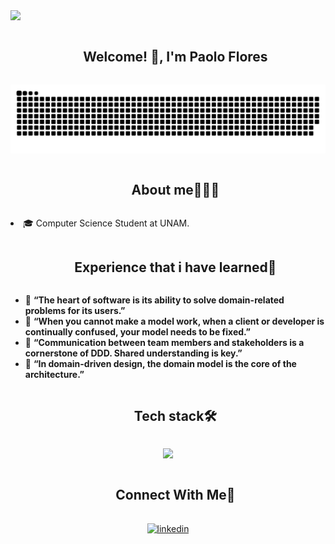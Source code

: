 <img src="https://user-images.githubusercontent.com/73097560/115834477-dbab4500-a447-11eb-908a-139a6edaec5c.gif">
<div id="user-content-toc">
  <ul align="center">
    <summary><h2 style="display: inline-block">Welcome! 👋, I'm Paolo Flores </h2></summary>
  </ul>
</div>

<div align="center">
  <img  src="https://github.com/1999AZZAR/1999AZZAR/blob/main/resources/img/grid-snake.svg"
       alt="snake" /></a>
</div>

<div id="user-content-toc">
  <ul align="center">
    <summary><h2 style="display: inline-block">About me👨🏻‍💻</h2></summary>
  </ul>
</div>

<li>
  🎓 Computer Science Student at UNAM.
</li>


<div id="user-content-toc">
  <ul align="center">
    <summary><h2 style="display: inline-block">Experience that i have learned👨</h2></summary>
  </ul>
</div>

<ul>
  <li>📖 <strong>“The heart of software is its ability to solve domain-related problems for its users.”</strong></li>
  <li>📖 <strong>“When you cannot make a model work, when a client or developer is continually confused, your model needs to be fixed.”</strong></li>
  <li>📖 <strong>“Communication between team members and stakeholders is a cornerstone of DDD. Shared understanding is key.”</strong></li>
  <li>📖 <strong>“In domain-driven design, the domain model is the core of the architecture.”</strong></li>
</ul>


<div id="user-content-toc">
  <ul align="center">
    <summary><h2 style="display: inline-block">Tech stack🛠</h2></summary>
  </ul>
</div>

<p align="center">
  <a href="https://skillicons.dev">
    <img src="https://skillicons.dev/icons?i=java,spring,mongo,postgresql,git,kubernetes,docker,postman,aws,az&perline=14" />
  </a>
</p>


<p align="center">
  <div id="user-content-toc">
  <ul align="center">
    <summary><h2 style="display: inline-block">Connect With Me🤝</h2></summary>
  </ul>
</div>
</p>


<p align="center">
<a href="https://www.linkedin.com/in/david-arias-molina" target="blank"><img align="center" src="https://user-images.githubusercontent.com/88904952/234979284-68c11d7f-1acc-4f0c-ac78-044e1037d7b0.png" alt="linkedin" height="50" width="50" /></a>
</p>
